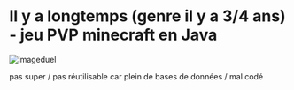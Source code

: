 # Il y a longtemps (genre il y a 3/4 ans) - jeu PVP minecraft en Java
![imageduel](https://i.ytimg.com/vi/uHIwpicpqZs/maxresdefault.jpg)

pas super / pas réutilisable car plein de bases de données / mal codé


